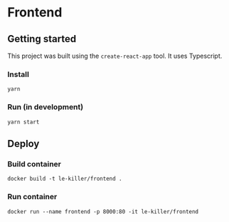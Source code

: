 # Frontend

## Getting started

This project was built using the `create-react-app` tool. It uses Typescript.

### Install

`yarn`

### Run (in development)

`yarn start`

## Deploy

### Build container

`docker build -t le-killer/frontend .`

### Run container

`docker run --name frontend -p 8000:80 -it le-killer/frontend`
